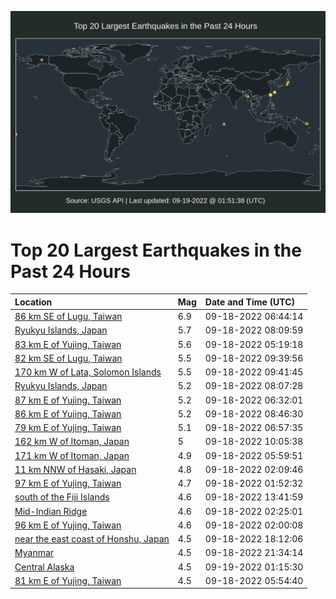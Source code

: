![Map](./map.png)

# Top 20 Largest Earthquakes in the Past 24 Hours

| Location | Mag | Date and Time (UTC) |
|:---|:---|:---|
| [86 km SE of Lugu, Taiwan](https://earthquake.usgs.gov/earthquakes/eventpage/us7000i90q) | 6.9 | 09-18-2022 06:44:14 |
| [Ryukyu Islands, Japan](https://earthquake.usgs.gov/earthquakes/eventpage/us7000i91n) | 5.7 | 09-18-2022 08:09:59 |
| [83 km E of Yujing, Taiwan](https://earthquake.usgs.gov/earthquakes/eventpage/us7000i903) | 5.6 | 09-18-2022 05:19:18 |
| [82 km SE of Lugu, Taiwan](https://earthquake.usgs.gov/earthquakes/eventpage/us7000i928) | 5.5 | 09-18-2022 09:39:56 |
| [170 km W of Lata, Solomon Islands](https://earthquake.usgs.gov/earthquakes/eventpage/us7000i929) | 5.5 | 09-18-2022 09:41:45 |
| [Ryukyu Islands, Japan](https://earthquake.usgs.gov/earthquakes/eventpage/us7000i91h) | 5.2 | 09-18-2022 08:07:28 |
| [87 km E of Yujing, Taiwan](https://earthquake.usgs.gov/earthquakes/eventpage/us7000i90h) | 5.2 | 09-18-2022 06:32:01 |
| [86 km E of Yujing, Taiwan](https://earthquake.usgs.gov/earthquakes/eventpage/us7000i91w) | 5.2 | 09-18-2022 08:46:30 |
| [79 km E of Yujing, Taiwan](https://earthquake.usgs.gov/earthquakes/eventpage/us7000i90t) | 5.1 | 09-18-2022 06:57:35 |
| [162 km W of Itoman, Japan](https://earthquake.usgs.gov/earthquakes/eventpage/us7000i92e) | 5 | 09-18-2022 10:05:38 |
| [171 km W of Itoman, Japan](https://earthquake.usgs.gov/earthquakes/eventpage/us7000i914) | 4.9 | 09-18-2022 05:59:51 |
| [11 km NNW of Hasaki, Japan](https://earthquake.usgs.gov/earthquakes/eventpage/us7000i8yp) | 4.8 | 09-18-2022 02:09:46 |
| [97 km E of Yujing, Taiwan](https://earthquake.usgs.gov/earthquakes/eventpage/us7000i8yl) | 4.7 | 09-18-2022 01:52:32 |
| [south of the Fiji Islands](https://earthquake.usgs.gov/earthquakes/eventpage/us7000i938) | 4.6 | 09-18-2022 13:41:59 |
| [Mid-Indian Ridge](https://earthquake.usgs.gov/earthquakes/eventpage/us7000i8z1) | 4.6 | 09-18-2022 02:25:01 |
| [96 km E of Yujing, Taiwan](https://earthquake.usgs.gov/earthquakes/eventpage/us7000i8yn) | 4.6 | 09-18-2022 02:00:08 |
| [near the east coast of Honshu, Japan](https://earthquake.usgs.gov/earthquakes/eventpage/us7000i948) | 4.5 | 09-18-2022 18:12:06 |
| [Myanmar](https://earthquake.usgs.gov/earthquakes/eventpage/us7000i953) | 4.5 | 09-18-2022 21:34:14 |
| [Central Alaska](https://earthquake.usgs.gov/earthquakes/eventpage/us7000i967) | 4.5 | 09-19-2022 01:15:30 |
| [81 km E of Yujing, Taiwan](https://earthquake.usgs.gov/earthquakes/eventpage/us7000i908) | 4.5 | 09-18-2022 05:54:40 |
